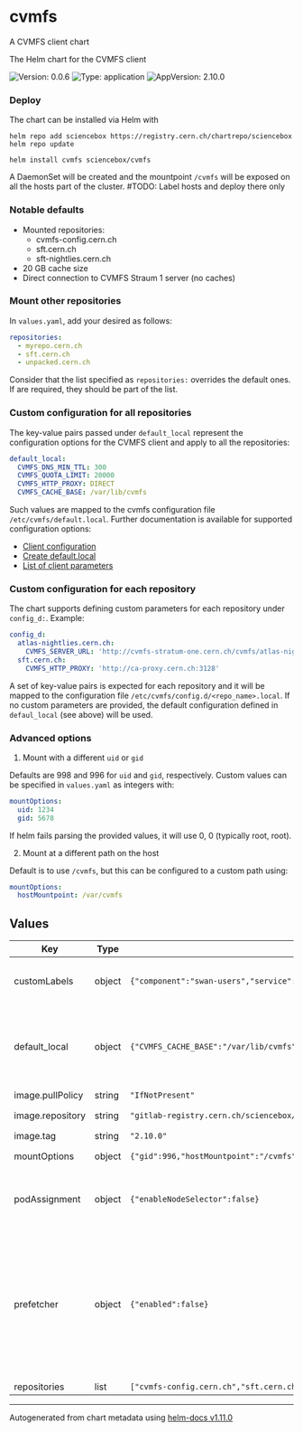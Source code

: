 # cvmfs

A CVMFS client chart

The Helm chart for the CVMFS client

![Version: 0.0.6](https://img.shields.io/badge/Version-0.0.6-informational?style=flat-square) ![Type: application](https://img.shields.io/badge/Type-application-informational?style=flat-square) ![AppVersion: 2.10.0](https://img.shields.io/badge/AppVersion-2.10.0-informational?style=flat-square)

### Deploy
The chart can be installed via Helm with
```
helm repo add sciencebox https://registry.cern.ch/chartrepo/sciencebox
helm repo update

helm install cvmfs sciencebox/cvmfs
```

A DaemonSet will be created and the mountpoint `/cvmfs` will be exposed on all the hosts part of the cluster.
#TODO: Label hosts and deploy there only

### Notable defaults
- Mounted repositories:
    - cvmfs-config.cern.ch
    - sft.cern.ch
    - sft-nightlies.cern.ch
- 20 GB cache size
- Direct connection to CVMFS Straum 1 server (no caches)

### Mount other repositories
In `values.yaml`, add your desired as follows:
```yaml
repositories:
  - myrepo.cern.ch
  - sft.cern.ch
  - unpacked.cern.ch
```

Consider that the list specified as `repositories:` overrides the default ones.
If are required, they should be part of the list.

### Custom configuration for all repositories
The key-value pairs passed under `default_local` represent the configuration options for the CVMFS client and apply to all the repositories:
```yaml
default_local:
  CVMFS_DNS_MIN_TTL: 300
  CVMFS_QUOTA_LIMIT: 20000
  CVMFS_HTTP_PROXY: DIRECT
  CVMFS_CACHE_BASE: /var/lib/cvmfs
```

Such values are mapped to the cvmfs configuration file `/etc/cvmfs/default.local`.
Further documentation is available for supported configuration options:
- [Client configuration](https://cvmfs.readthedocs.io/en/stable/cpt-configure.html)
- [Create default.local](https://cvmfs.readthedocs.io/en/stable/cpt-quickstart.html#create-default-local)
- [List of client parameters](https://cvmfs.readthedocs.io/en/stable/apx-parameters.html#client-parameters)

### Custom configuration for each repository
The chart supports defining custom parameters for each repository under `config_d:`.
Example:
```yaml
config_d:
  atlas-nightlies.cern.ch:
    CVMFS_SERVER_URL: 'http://cvmfs-stratum-one.cern.ch/cvmfs/atlas-nightlies.cern.ch'
  sft.cern.ch:
    CVMFS_HTTP_PROXY: 'http://ca-proxy.cern.ch:3128'
```

A set of key-value pairs is expected for each repository and it will be mapped to the configuration file `/etc/cvmfs/config.d/<repo_name>.local`. If no custom parameters are provided, the default configuration defined in `defaul_local` (see above) will be used.

### Advanced options
1. Mount with a different `uid` or `gid`

Defaults are 998 and 996 for `uid` and `gid`, respectively.
Custom values can be specified in `values.yaml` as integers with:
```yaml
mountOptions:
  uid: 1234
  gid: 5678
```

If helm fails parsing the provided values, it will use 0, 0 (typically root, root).

2. Mount at a different path on the host

Default is to use `/cvmfs`, but this can be configured to a custom path using:
```yaml
mountOptions:
  hostMountpoint: /var/cvmfs
```

## Values

| Key | Type | Default | Description |
|-----|------|---------|-------------|
| customLabels | object | `{"component":"swan-users","service":"swan"}` | Custom labels to identify cvmfs pod.    They are used by node selection, if enabled (see above).    Label nodes accordingly to avoid scheduling problems. |
| default_local | object | `{"CVMFS_CACHE_BASE":"/var/lib/cvmfs","CVMFS_DNS_MIN_TTL":300,"CVMFS_HTTP_PROXY":"DIRECT","CVMFS_PROXY_SHARD":false,"CVMFS_QUOTA_LIMIT":20000}` | cvmfs configuration common to all repositories stored as key:value pairs      Documentation at:     - https://cvmfs.readthedocs.io/en/stable/cpt-configure.html     - https://cvmfs.readthedocs.io/en/stable/apx-parameters.html#client-parameters |
| image.pullPolicy | string | `"IfNotPresent"` | image pull policy |
| image.repository | string | `"gitlab-registry.cern.ch/sciencebox/docker-images/cvmfs"` | Docker image repository for the CVMFS image |
| image.tag | string | `"2.10.0"` | image tag for cvmfs image |
| mountOptions | object | `{"gid":996,"hostMountpoint":"/cvmfs","uid":998}` | Additional mount options common to all repositories |
| podAssignment | object | `{"enableNodeSelector":false}` | Assign cvmfs pod to a node with a specific label.    If true, it will be deployed only on nodes labeled as per customLabels (see below).    If false, it will be deployed on all nodes of the cluster (it is a daemonSet). |
| prefetcher | object | `{"enabled":false}` | Prefetch from cvmfs repos to keep client cache warm     Parameters:      - enabled: Boolean to enable/disable prefetcher. Defaults to false      - jobs: List of commands to execute in crond format     'cat_readme' is the name of a sample prefetching job with the following properties      - command: The command to be executed -- In this case, a simple cat of a file      - user: The user executing the command (Default: root)      - minute, hour, day, month, weekday: When to executre the command as per cron file format (Default: *, aka every minute) |
| repositories | list | `["cvmfs-config.cern.ch","sft.cern.ch","sft-nightlies.cern.ch"]` | Repositories to be mounted by cvmfs pod. |

----------------------------------------------
Autogenerated from chart metadata using [helm-docs v1.11.0](https://github.com/norwoodj/helm-docs/releases/v1.11.0)